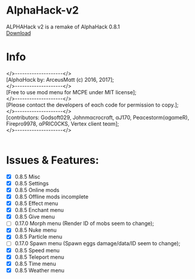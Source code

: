 # AlphaHack-v2
ALPHAHack v2 is a remake of AlphaHack 0.8.1
<br />
[Download](https://arceusmatt.github.io/AlphaHack)
<br />
# Info
</>--------------------</><br />
[AlphαHαck by: ArceusMαtt (c) 2016, 2017];<br />
</>--------------------</><br />
[Free to use mod menu for MCPE under MIT license];<br />
</>--------------------</><br />
[Pleαse contαct the developers of eαch code for permission to copy.];<br />
</>--------------------</><br />
[contributors: Godsoft029, Johnmαcrocrαft, αJ170, Peαcestorm(αgαmeR), Firepro9978, αPRIC0CKS, Vertex client teαm];<br />
</>--------------------</><br />
<br />
# Issues & Features:
- [x] 0.8.5 Misc
- [x] 0.8.5 Settings
- [x] 0.8.5 Online mods
- [x] 0.8.5 Offline mods incomplete
- [x] 0.8.5 Effect menu
- [x] 0.8.5 Enchant menu
- [x] 0.8.5 Give menu
- [ ] 0.17.0 Morph menu (Render ID of mobs seem to change);
- [x] 0.8.5 Nuke menu
- [x] 0.8.5 Particle menu
- [ ] 0.17.0 Spawn menu (Spawn eggs damage/data/ID seem to change);
- [x] 0.8.5 Speed menu
- [x] 0.8.5 Teleport menu
- [x] 0.8.5 Time menu
- [x] 0.8.5 Weather menu
